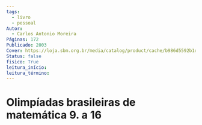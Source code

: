 ```yaml
---
tags:
  - livro
  - pessoal
Autor:
  - Carlos Antonio Moreira
Páginas: 172
Publicado: 2003
Cover: https://loja.sbm.org.br/media/catalog/product/cache/b986d5592b1dcfc7d5b7d57a6da9c9c9/c/o/com02_lojavirtual_01.png
Status: false
fisico: True
leitura_início:
leitura_término:
---
```

# Olimpíadas brasileiras de matemática 9. a 16
